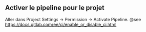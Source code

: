 ## Activer le pipeline pour le projet

Aller dans Project Settings -> Permission ->  Activate Pipeline.
@see https://docs.gitlab.com/ee/ci/enable_or_disable_ci.html
